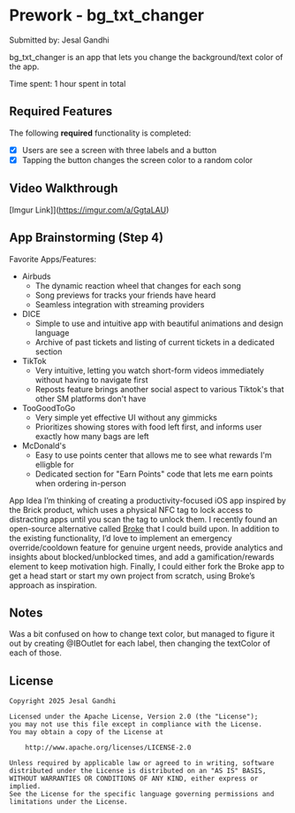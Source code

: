 # Prework - bg_txt_changer

Submitted by: Jesal Gandhi

bg_txt_changer is an app that lets you change the background/text color of the app.

Time spent: 1 hour spent in total

## Required Features

The following **required** functionality is completed:

- [x] Users are see a screen with three labels and a button
- [x] Tapping the button changes the screen color to a random color
 
## Video Walkthrough

[Imgur Link]](https://imgur.com/a/GgtaLAU)

## App Brainstorming (Step 4)

Favorite Apps/Features:
- Airbuds
    - The dynamic reaction wheel that changes for each song 
    - Song previews for tracks your friends have heard
    - Seamless integration with streaming providers 
- DICE
    - Simple to use and intuitive app with beautiful animations and design language
    - Archive of past tickets and listing of current tickets in a dedicated section
- TikTok
    - Very intuitive, letting you watch short-form videos immediately without having to navigate first
    - Reposts feature brings another social aspect to various Tiktok's that other SM platforms don't have
- TooGoodToGo
    - Very simple yet effective UI without any gimmicks
    - Prioritizes showing stores with food left first, and informs user exactly how many bags are left
- McDonald's
    - Easy to use points center that allows me to see what rewards I'm elligble for
    - Dedicated section for "Earn Points" code that lets me earn points when ordering in-person

App Idea
I’m thinking of creating a productivity-focused iOS app inspired by the Brick product, which uses a physical
NFC tag to lock access to distracting apps until you scan the tag to unlock them. I recently found an
open-source alternative called [Broke](https://posts.oztamir.com/broke-an-open-source-alternative-to-brick/) 
that I could build upon. In addition to the existing functionality, I’d
love to implement an emergency override/cooldown feature for genuine urgent needs, provide analytics and 
insights about blocked/unblocked times, and add a gamification/rewards element to keep motivation high. 
Finally, I could either fork the Broke app to get a head start or start my own project from scratch, using 
Broke’s approach as inspiration.

## Notes

Was a bit confused on how to change text color, but managed to figure it out by creating 
@IBOutlet for each label, then changing the textColor of each of those.

## License

    Copyright 2025 Jesal Gandhi

    Licensed under the Apache License, Version 2.0 (the "License");
    you may not use this file except in compliance with the License.
    You may obtain a copy of the License at

        http://www.apache.org/licenses/LICENSE-2.0

    Unless required by applicable law or agreed to in writing, software
    distributed under the License is distributed on an "AS IS" BASIS,
    WITHOUT WARRANTIES OR CONDITIONS OF ANY KIND, either express or implied.
    See the License for the specific language governing permissions and
    limitations under the License.
